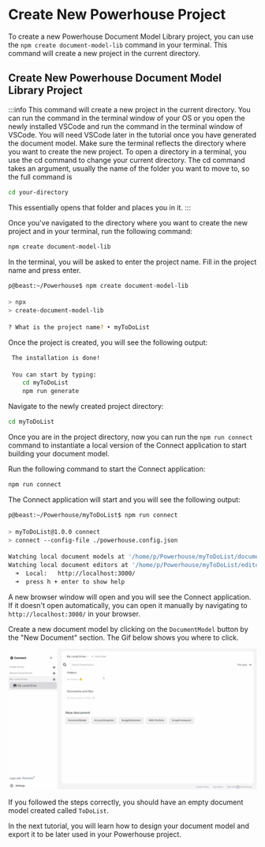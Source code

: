 
# Create New Powerhouse Project

To create a new Powerhouse Document Model Library project, you can use the `npm create document-model-lib` command in your terminal. This command will create a new project in the current directory.

## Create New Powerhouse Document Model Library Project

:::info
This command will create a new project in the current directory.
You can run the command in the terminal window of your OS or you open the newly installed VSCode and run the command in the terminal window of VSCode.
You will need VSCode later in the tutorial once you have generated the document model.
Make sure the terminal reflects the directory where you want to create the new project.
To open a directory in a terminal, you use the cd command to change your current directory. The cd command takes an argument, usually the name of the folder you want to move to, so the full command is 
```bash
cd your-directory
```
This essentially opens that folder and places you in it.
:::

Once you've navigated to the directory where you want to create the new project and in your terminal, run the following command:

```bash
npm create document-model-lib
```

In the terminal, you will be asked to enter the project name. Fill in the project name and press enter.

```bash
p@beast:~/Powerhouse$ npm create document-model-lib

> npx
> create-document-model-lib

? What is the project name? ‣ myToDoList
```	

Once the project is created, you will see the following output:

```bash
 The installation is done!

 You can start by typing:
    cd myToDoList
    npm run generate
```

Navigate to the newly created project directory:

```bash
cd myToDoList
```

Once you are in the project directory, now you can run the `npm run connect` command to instantiate a local version of the Connect application to start building your document model.

Run the following command to start the Connect application:

```bash
npm run connect
```

The Connect application will start and you will see the following output:

```bash
p@beast:~/Powerhouse/myToDoList$ npm run connect

> myToDoList@1.0.0 connect
> connect --config-file ./powerhouse.config.json

Watching local document models at '/home/p/Powerhouse/myToDoList/document-models'...
Watching local document editors at '/home/p/Powerhouse/myToDoList/editors'...
  ➜  Local:   http://localhost:3000/
  ➜  press h + enter to show help
```

A new browser window will open and you will see the Connect application. If it doesn't open automatically, you can open it manually by navigating to `http://localhost:3000/` in your browser.

Create a new document model by clicking on the `DocumentModel` button by the "New Document" section. The Gif below shows you where to click.

![Create New Document Model](./images/connectApp.gif)

If you followed the steps correctly, you should have an empty document model created called `ToDoList`.

In the next tutorial, you will learn how to design your document model and export it to be later used in your Powerhouse project.
